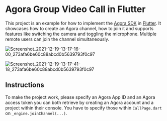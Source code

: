 # Agora Group Video Call in Flutter

This project is an example for how to implement the [Agora SDK](https://www.googleadservices.com/pagead/aclk?sa=L&ai=CIQyvlcG-YYSrAuyHrtoPicarsA2t4eTvY7Onkp-HDtXhzi4IABABILlUYOmCgIDUDaABsPW-vQPIAQHIA9ggqgRWT9AXcf9fYxI5YNp9haeM6jm9H_SM8wtt12SQP4sqEGHjj-qT61IBkIqsjUF1dCACvsv3MmjZ7iSSR7PTHlJGqckQDd9gIda6gk1k1Uv3nyLzIS1rqhTABLjkq5_IA4AFkE6gBmaAB7iKwUKIBwGQBwGoB6a-G6gHuZqxAqgH89EbqAfu0huoB_-csQKoB8rcG7AIAdIIBRACIIQBmgkYaHR0cHM6Ly93d3cuYWdvcmEuaW8vZW4vsQmOhNHBew_Am7kJjoTRwXsPwJv4CQGYCwGqDAIIAbgMAcgUiZ6btp-pjqJt0BUBmBYB-BYBgBcBkhcIEgYIARADGFA&ae=2&ved=2ahUKEwjf5sqqj-_0AhW763MBHbn0A8kQ0Qx6BAgCEAE&dct=1&dblrd=1&sival=AF15MECTQslMoJJIe86HvNzC9yaCsTv1Jmy5t5NccY1ESPYwPLGi4RQY8n4rrxo03NOU_Ov5gQmhbpxYQBQCmpGZT-1on7xZbBAYTwq5WVcziebYBg6vK_jfichFAir-rdw0-QLvCPbEWJ8HtLwQxLFQ6TtcLLCoPmvuxF587cAMtqB6580w2Xo&sig=AOD64_3KZTLPtzj4e8W8OwG0zqe6xpPUBQ&adurl=https://www.agora.io/en/%3Futm_source%3Dgoogle%26utm_medium%3Dcpc%26utm_keyword%3Dagora%26utm_device%3Dc%26utm_campaign%3Dbrand-india%26utm_content%3D) in [Flutter](https://flutter.dev/docs).
It showcases how to create an Agora channel, how to join it and supports features like switching the camera and toggling the microphone.
Multiple remote users can join the channel simultaneously.

![Screenshot_2021-12-19-13-17-16-00_273afa6be60c88abcd0b5639793f0c97](https://user-images.githubusercontent.com/23200445/146667596-8c46a96d-7708-40a3-bccc-79ff6cadcf29.jpg)

![Screenshot_2021-12-19-13-17-41-18_273afa6be60c88abcd0b5639793f0c97](https://user-images.githubusercontent.com/23200445/146667606-72d86de5-51ed-4e46-a303-1f27248d6389.jpg)



## Instructions

To make the project work, please specify an Agora App ID and an Agora access token you can both retrieve by creating an Agora account and a project within their console.
You have to specify those within `CallPage.dart` on `_engine.joinChannel(...)`.
